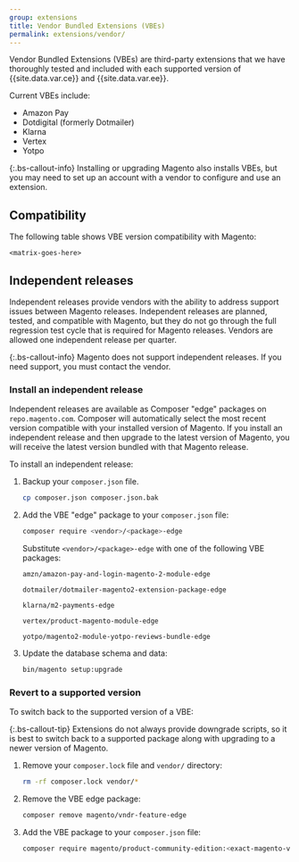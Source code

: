 ```yaml
---
group: extensions
title: Vendor Bundled Extensions (VBEs)
permalink: extensions/vendor/
---
```


Vendor Bundled Extensions (VBEs) are third-party extensions that we have thoroughly tested and included with each supported version of {{site.data.var.ce}} and {{site.data.var.ee}}.

Current VBEs include:

-  Amazon Pay
-  Dotdigital (formerly Dotmailer)
-  Klarna
-  Vertex
-  Yotpo

{:.bs-callout-info}
Installing or upgrading Magento also installs VBEs, but you may need to set up an account with a vendor to configure and use an extension.

## Compatibility

The following table shows VBE version compatibility with Magento:

```text
<matrix-goes-here>
```

## Independent releases

Independent releases provide vendors with the ability to address support issues between Magento releases. Independent releases are planned, tested, and compatible with Magento, but they do not go through the full regression test cycle that is required for Magento releases. Vendors are allowed one independent release per quarter.

{:.bs-callout-info}
Magento does not support independent releases. If you need support, you must contact the vendor.

### Install an independent release

Independent releases are available as Composer "edge" packages on `repo.magento.com`. Composer will automatically select the most recent version compatible with your installed version of Magento. If you install an independent release and then upgrade to the latest version of Magento, you will receive the latest version bundled with that Magento release.

To install an independent release:

1. Backup your `composer.json` file.

   ```bash
   cp composer.json composer.json.bak
   ```

1. Add the VBE "edge" package to your `composer.json` file:

   ```bash
   composer require <vendor>/<package>-edge
   ```

   Substitute `<vendor>/<package>-edge` with one of the following VBE packages:

   ```text
   amzn/amazon-pay-and-login-magento-2-module-edge
   ```

   ```text
   dotmailer/dotmailer-magento2-extension-package-edge
   ```

   ```text
   klarna/m2-payments-edge
   ```

   ```text
   vertex/product-magento-module-edge
   ```

   ```text
   yotpo/magento2-module-yotpo-reviews-bundle-edge
   ```

1. Update the database schema and data:

   ```bash
   bin/magento setup:upgrade
   ```

### Revert to a supported version

To switch back to the supported version of a VBE:

{:.bs-callout-tip}
Extensions do not always provide downgrade scripts, so it is best to switch back to a supported package along with upgrading to a newer version of Magento.

1. Remove your `composer.lock` file and `vendor/` directory:

   ```bash
   rm -rf composer.lock vendor/*
   ```

1. Remove the VBE edge package:

   ```bash
   composer remove magento/vndr-feature-edge
   ```

1. Add the VBE package to your `composer.json` file:

   ```bash
   composer require magento/product-community-edition:<exact-magento-version>
   ```
